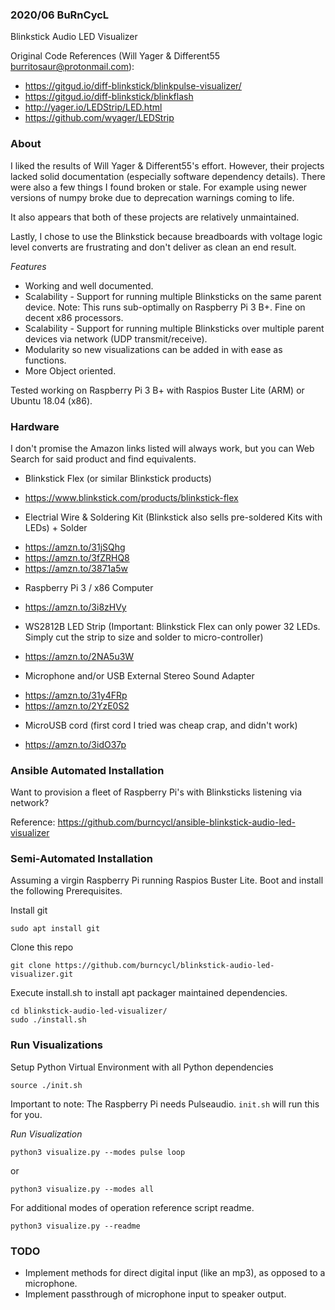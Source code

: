 ### 2020/06 BuRnCycL

Blinkstick Audio LED Visualizer

Original Code References (Will Yager & Different55 <burritosaur@protonmail.com>):
 - https://gitgud.io/diff-blinkstick/blinkpulse-visualizer/
 - https://gitgud.io/diff-blinkstick/blinkflash
 - http://yager.io/LEDStrip/LED.html
 - https://github.com/wyager/LEDStrip

### About

I liked the results of Will Yager & Different55's effort. However, their projects lacked solid documentation (especially software dependency details). 
There were also a few things I found broken or stale. For example using newer versions of numpy broke due to deprecation warnings coming to life.

It also appears that both of these projects are relatively unmaintained.

Lastly, I chose to use the Blinkstick because breadboards with voltage logic level converts are frustrating and don't deliver as clean an end result.  

*Features*
* Working and well documented.
* Scalability - Support for running multiple Blinksticks on the same parent device. Note: This runs sub-optimally on Raspberry Pi 3 B+. Fine on decent x86 processors.
* Scalability - Support for running multiple Blinksticks over multiple parent devices via network (UDP transmit/receive).
* Modularity so new visualizations can be added in with ease as functions.
* More Object oriented.

Tested working on Raspberry Pi 3 B+ with Raspios Buster Lite (ARM) or Ubuntu 18.04 (x86).

### Hardware

I don't promise the Amazon links listed will always work, but you can Web Search for said product and find equivalents. 

* Blinkstick Flex (or similar Blinkstick products) 
- https://www.blinkstick.com/products/blinkstick-flex
* Electrial Wire & Soldering Kit (Blinkstick also sells pre-soldered Kits with LEDs) + Solder
- https://amzn.to/31jSQhg
- https://amzn.to/3fZRHQ8
- https://amzn.to/3871a5w
* Raspberry Pi 3 / x86 Computer
- https://amzn.to/3i8zHVy 
* WS2812B LED Strip (Important: Blinkstick Flex can only power 32 LEDs. Simply cut the strip to size and solder to micro-controller)
- https://amzn.to/2NA5u3W
* Microphone and/or USB External Stereo Sound Adapter 
- https://amzn.to/31y4FRp
- https://amzn.to/2YzE0S2
* MicroUSB cord (first cord I tried was cheap crap, and didn't work)
- https://amzn.to/3idO37p

### Ansible Automated Installation

Want to provision a fleet of Raspberry Pi's with Blinksticks listening via network?

Reference: https://github.com/burncycl/ansible-blinkstick-audio-led-visualizer

### Semi-Automated Installation

Assuming a virgin Raspberry Pi running Raspios Buster Lite. Boot and install the following Prerequisites.

Install git
```
sudo apt install git 
```

Clone this repo
```
git clone https://github.com/burncycl/blinkstick-audio-led-visualizer.git
```

Execute install.sh to install apt packager maintained dependencies.
```
cd blinkstick-audio-led-visualizer/
sudo ./install.sh
```

### Run Visualizations

Setup Python Virtual Environment with all Python dependencies
```
source ./init.sh
```
Important to note: The Raspberry Pi needs Pulseaudio. `init.sh` will run this for you.

*Run Visualization*
```
python3 visualize.py --modes pulse loop
```

or
```
python3 visualize.py --modes all
```

For additional modes of operation reference script readme.
```
python3 visualize.py --readme
```

### TODO

- Implement methods for direct digital input (like an mp3), as opposed to a microphone.
- Implement passthrough of microphone input to speaker output.

